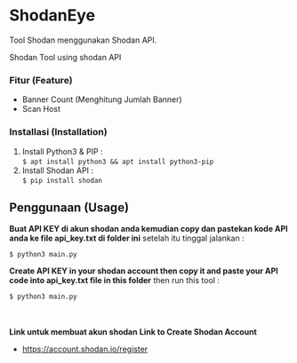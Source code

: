 # ShodanEye
Tool Shodan menggunakan Shodan API.

Shodan Tool using shodan API

### Fitur (Feature)
- Banner Count (Menghitung Jumlah Banner)
- Scan Host 

### Installasi (Installation)
1. Install Python3 & PIP : <br>
`$ apt install python3 && apt install python3-pip`
2. Install Shodan API : <br>
`$ pip install shodan`

## Penggunaan (Usage)
**Buat API KEY di akun shodan anda kemudian copy
dan pastekan kode API anda ke file api_key.txt di folder ini**
setelah itu tinggal jalankan :

`$ python3 main.py`

**Create API KEY in your shodan account then copy it 
and paste your API code into api_key.txt file in this 
folder** then run this tool :

`$ python3 main.py`

<br><br>
**Link untuk membuat akun shodan**
**Link to Create Shodan Account**
- https://account.shodan.io/register

